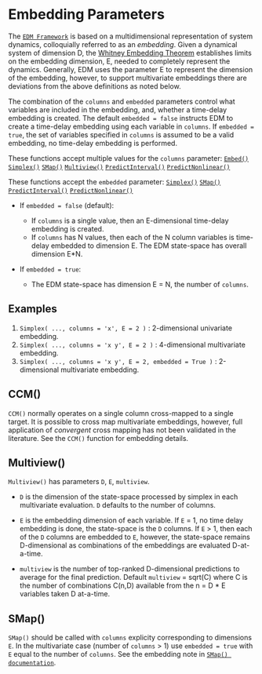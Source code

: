 # Embedding Parameters

The [`EDM Framework`](../edm_intro) is based on a multidimensional representation of system dynamics, colloquially referred to as an _embedding_.  Given a dynamical system of dimension D, the [Whitney Embedding Theorem](https://en.wikipedia.org/wiki/Whitney_embedding_theorem#See_also) establishes limits on the embedding dimension, E, needed to completely represent the dynamics. Generally, EDM uses the parameter E to represent the dimension of the embedding, however, to support multivariate embeddings there are deviations from the above definitions as noted below.

The combination of the `columns` and  `embedded` parameters control what
variables are included in the embedding, and, whether a time-delay embedding
is created.  The default `embedded = false` instructs EDM to create a
time-delay embedding using each variable in `columns`.  If  `embedded = true`,
the set of variables specified in `columns` is assumed to be a valid embedding,
no time-delay embedding is performed. 

These functions accept multiple values for the `columns` parameter: 
[`Embed()`](../embed_)
[`Simplex()`](../simplex_)
[`SMap()`](../smap_)
[`Multiview()`](../multiview_)
[`PredictInterval()`](../predictInterval_)
[`PredictNonlinear()`](../predictNonlinear_)

These functions accept the `embedded` parameter:
[`Simplex()`](../simplex_)
[`SMap()`](../smap_)
[`PredictInterval()`](../predictInterval_)
[`PredictNonlinear()`](../predictNonlinear_)

- If `embedded = false` (default):
    - If `columns` is a single value, then an E-dimensional time-delay 
    embedding is created.  
    - If `columns` has N values, then each of the N column variables 
    is time-delay embedded to dimension E.  The EDM state-space has overall 
    dimension E*N.
    
- If `embedded = true`:
    - The EDM state-space has dimension E = N, the number of `columns`.
    
## Examples

1. `Simplex( ..., columns = 'x', E = 2 )` : 2-dimensional univariate embedding.
2. `Simplex( ..., columns = 'x y', E = 2 )` : 4-dimensional multivariate 
embedding.
3. `Simplex( ..., columns = 'x y', E = 2, embedded = True )` : 2-dimensional 
multivariate embedding.

## CCM()
`CCM()` normally operates on a single column cross-mapped to a single target. It is possible to cross map multivariate embeddings, however, full application of *convergent* cross mapping has not been validated in the literature. See the `CCM()` function for embedding details. 

## Multiview()
`Multiview()` has parameters `D`, `E`, `multiview`.

* `D` is the dimension of the state-space processed by simplex in each 
multivariate evaluation. `D` defaults to the number of columns.

* `E` is the embedding dimension of each variable. If `E` = 1, no time
delay embedding is done, the state-space is the `D` columns.  If `E` > 1,
then each of the `D` columns are embedded to `E`, however, the state-space
remains D-dimensional as combinations of the embeddings are evaluated 
D-at-a-time.

* `multiview` is the number of top-ranked D-dimensional predictions to
average for the final prediction. Default `multiview` = sqrt(C) where C
is the number of combinations C(n,D) available from the n = D * E variables
taken D at-a-time.

## SMap()
`SMap()` should be called with `columns` explicity corresponding to
dimensions `E`.  In the multivariate case (number of `columns` > 1)
use `embedded = true` with `E` equal to the number of `columns`.
See the embedding note in [`SMap() documentation`](../edm_functions/).
